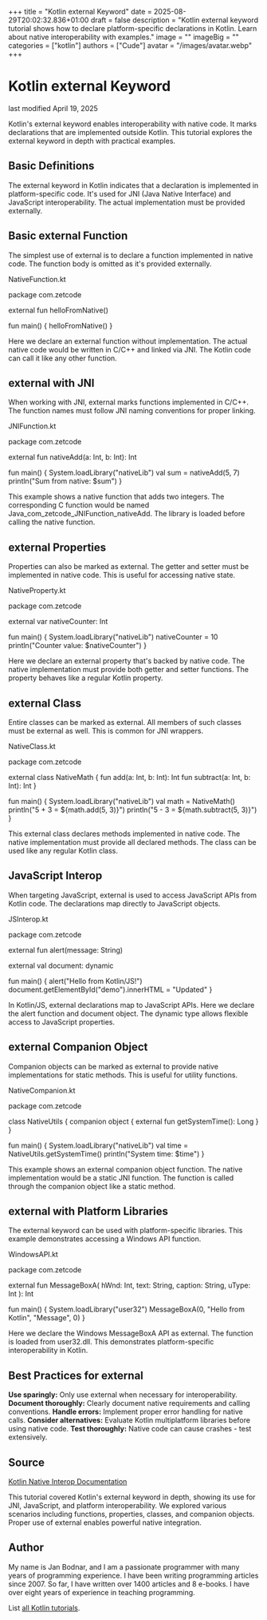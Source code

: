 +++
title = "Kotlin external Keyword"
date = 2025-08-29T20:02:32.836+01:00
draft = false
description = "Kotlin external keyword tutorial shows how to declare platform-specific declarations in Kotlin. Learn about native interoperability with examples."
image = ""
imageBig = ""
categories = ["kotlin"]
authors = ["Cude"]
avatar = "/images/avatar.webp"
+++

# Kotlin external Keyword

last modified April 19, 2025

Kotlin's external keyword enables interoperability with native code.
It marks declarations that are implemented outside Kotlin. This tutorial explores
the external keyword in depth with practical examples.

## Basic Definitions

The external keyword in Kotlin indicates that a declaration is
implemented in platform-specific code. It's used for JNI (Java Native Interface)
and JavaScript interoperability. The actual implementation must be provided
externally.

## Basic external Function

The simplest use of external is to declare a function implemented
in native code. The function body is omitted as it's provided externally.

NativeFunction.kt
  

package com.zetcode

external fun helloFromNative()

fun main() {
    helloFromNative()
}

Here we declare an external function without implementation. The
actual native code would be written in C/C++ and linked via JNI. The Kotlin
code can call it like any other function.

## external with JNI

When working with JNI, external marks functions implemented in C/C++.
The function names must follow JNI naming conventions for proper linking.

JNIFunction.kt
  

package com.zetcode

external fun nativeAdd(a: Int, b: Int): Int

fun main() {
    System.loadLibrary("nativeLib")
    val sum = nativeAdd(5, 7)
    println("Sum from native: $sum")
}

This example shows a native function that adds two integers. The corresponding
C function would be named Java_com_zetcode_JNIFunction_nativeAdd.
The library is loaded before calling the native function.

## external Properties

Properties can also be marked as external. The getter and setter
must be implemented in native code. This is useful for accessing native state.

NativeProperty.kt
  

package com.zetcode

external var nativeCounter: Int

fun main() {
    System.loadLibrary("nativeLib")
    nativeCounter = 10
    println("Counter value: $nativeCounter")
}

Here we declare an external property that's backed by native code.
The native implementation must provide both getter and setter functions. The
property behaves like a regular Kotlin property.

## external Class

Entire classes can be marked as external. All members of such
classes must be external as well. This is common for JNI wrappers.

NativeClass.kt
  

package com.zetcode

external class NativeMath {
    fun add(a: Int, b: Int): Int
    fun subtract(a: Int, b: Int): Int
}

fun main() {
    System.loadLibrary("nativeLib")
    val math = NativeMath()
    println("5 + 3 = ${math.add(5, 3)}")
    println("5 - 3 = ${math.subtract(5, 3)}")
}

This external class declares methods implemented in native code. The
native implementation must provide all declared methods. The class can be used
like any regular Kotlin class.

## JavaScript Interop

When targeting JavaScript, external is used to access JavaScript
APIs from Kotlin code. The declarations map directly to JavaScript objects.

JSInterop.kt
  

package com.zetcode

external fun alert(message: String)

external val document: dynamic

fun main() {
    alert("Hello from Kotlin/JS!")
    document.getElementById("demo").innerHTML = "Updated"
}

In Kotlin/JS, external declarations map to JavaScript APIs. Here we
declare the alert function and document object. The
dynamic type allows flexible access to JavaScript properties.

## external Companion Object

Companion objects can be marked as external to provide native
implementations for static methods. This is useful for utility functions.

NativeCompanion.kt
  

package com.zetcode

class NativeUtils {
    companion object {
        external fun getSystemTime(): Long
    }
}

fun main() {
    System.loadLibrary("nativeLib")
    val time = NativeUtils.getSystemTime()
    println("System time: $time")
}

This example shows an external companion object function. The native
implementation would be a static JNI function. The function is called through
the companion object like a static method.

## external with Platform Libraries

The external keyword can be used with platform-specific libraries.
This example demonstrates accessing a Windows API function.

WindowsAPI.kt
  

package com.zetcode

external fun MessageBoxA(
    hWnd: Int,
    text: String,
    caption: String,
    uType: Int
): Int

fun main() {
    System.loadLibrary("user32")
    MessageBoxA(0, "Hello from Kotlin", "Message", 0)
}

Here we declare the Windows MessageBoxA API as external.
The function is loaded from user32.dll. This demonstrates platform-specific
interoperability in Kotlin.

## Best Practices for external

**Use sparingly:** Only use external when necessary
for interoperability.
**Document thoroughly:** Clearly document native requirements
and calling conventions.
**Handle errors:** Implement proper error handling for native
calls.
**Consider alternatives:** Evaluate Kotlin multiplatform libraries
before using native code.
**Test thoroughly:** Native code can cause crashes - test
extensively.

## Source

[Kotlin Native Interop Documentation](https://kotlinlang.org/docs/native-interop.html)

This tutorial covered Kotlin's external keyword in depth, showing
its use for JNI, JavaScript, and platform interoperability. We explored various
scenarios including functions, properties, classes, and companion objects.
Proper use of external enables powerful native integration.

## Author

My name is Jan Bodnar, and I am a passionate programmer with many years of
programming experience. I have been writing programming articles since 2007. So
far, I have written over 1400 articles and 8 e-books. I have over eight years of
experience in teaching programming.

List [all Kotlin tutorials](/kotlin/).